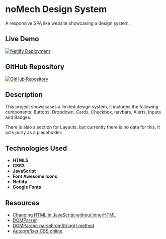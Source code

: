 # noMech Design System

A responsive SPA like website showcasing a design system.

## Live Demo

[![Netlify Deployment](https://img.shields.io/badge/Deploy-on%20Netlify-brightgreen)](https://nomech-designs.netlify.app/)

## GitHub Repository

[![GitHub Repository](https://img.shields.io/badge/GitHub-Repo-blue)](https://github.com/nomech/assignment_4.git)

## Description

This project showscases a limited design system, it includes the following components: Buttons, Dropdown, Cards, Checkbox, navbars, Alerts, Inputs and Badges.

There is also a section for Layputs, but currently there is no data for this, it acts purly as a placeholder.


## Technologies Used

- **HTML5**
- **CSS3**
- **JavaScript**
- **Font Awesome Icons**
- **Netlify**
- **Google Fonts**

## Resources

- [Changing HTML in JavaScript without innerHTML](https://stackoverflow.com/questions/53308130/changing-html-in-javascript-without-innerhtml)
- [DOMParser](https://developer.mozilla.org/en-US/docs/Web/API/DOMParser)
- [DOMParser: parseFromString() method](https://developer.mozilla.org/en-US/docs/Web/API/DOMParser/parseFromString)
- [Autoprefixer CSS online](https://autoprefixer.github.io/)